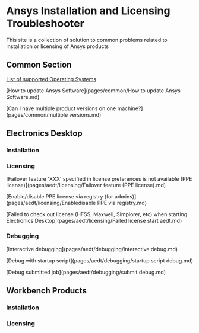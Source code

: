 # Ansys Installation and Licensing Troubleshooter
This site is a collection of solution to common problems related to installation or licensing of Ansys products

## Common Section

[List of supported Operating Systems](https://www.ansys.com/it-solutions/platform-support)

[How to update Ansys Software](pages/common/How to update Ansys Software.md)

[Can I have multiple product versions on one machine?](pages/common/multiple versions.md)

## Electronics Desktop

### Installation



### Licensing

[Failover feature 'XXX' specified in license preferences is not available (PPE license)](pages/aedt/licensing/Failover feature (PPE license).md)

[Enable/disable PPE license via registry (for admins)](pages/aedt/licensing/Enabledisable PPE via registry.md)

[Failed to check out license (HFSS, Maxwell, Simplorer, etc) when starting Electronics Desktop](pages/aedt/licensing/Failed license start aedt.md)

### Debugging

[Interactive debugging](pages/aedt/debugging/Interactive debug.md)

[Debug with startup script](pages/aedt/debugging/startup script debug.md)

[Debug submitted job](pages/aedt/debugging/submit debug.md)

## Workbench Products

### Installation

### Licensing

